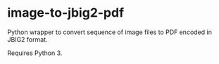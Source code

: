 image-to-jbig2-pdf
==================
Python wrapper to convert sequence of image files to PDF encoded in JBIG2 format.

Requires Python 3.
